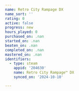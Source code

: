 ```yaml
---
name: Retro City Rampage DX
name_sort: ''
rating: 0
active: false
progress: new
hours_played: 0
purchased_on: .nan
started_on: .nan
beaten_on: .nan
completed_on: .nan
mastered_on: .nan
identifiers:
  - type: steam
    appid: '204630'
    name: Retro City Rampage™ DX
    synced_on: '2024-10-10'

---
```

